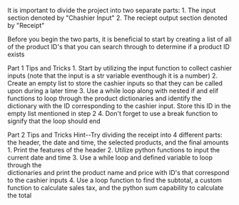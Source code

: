 It is important to divide the project into two separate parts:
    1. The input section denoted by "Chashier Input"
    2. The reciept output section denoted by "Receipt"

Before you begin the two parts, it is beneficial to start by creating a list of all of the product ID's that you can search through to determine if a product ID exists

Part 1 Tips and Tricks
    1. Start by utilizing the input function to collect cashier inputs         (note that the input is a str variable eventhough it is a number)
    2. Create an empty list to store the cashier inputs so that they can        be called upon during a later time
    3. Use a while loop along with nested if and elif functions to loop         through the product dictionaries and identify the dictionary with      the ID corresponding to the cashier input. Store this ID in the        empty list mentioned in step 2
    4. Don't forget to use a break function to signify that the loop            should end

Part 2 Tips and Tricks
Hint--Try dividing the receipt into 4 different parts: the header, the date and time, the selected products, and the final amounts
    1. Print the features of the header
    2. Utilize python functions to input the current date and time
    3. Use a while loop and defined variable to loop through the        
        dictionaries and print the product name and price with ID's that correspond to the cashier inputs
    4. Use a loop function to find the subtotal, a custom function to calculate sales tax, and the python sum capability to calculate the total
